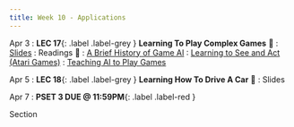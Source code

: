 ```yaml
---
title: Week 10 - Applications
---
```


Apr 3
: **LEC 17**{: .label .label-grey } **Learning To Play Complex Games** 🎥
  : [Slides](https://canvas.harvard.edu/files/17239080/download?download_frd=1)
: Readings 📖
: [A Brief History of Game AI](https://www.andreykurenkov.com/writing/ai/a-brief-history-of-game-ai/)
: [Learning to See and Act (Atari Games)](https://canvas.harvard.edu/files/17236643/download?download_frd=1)
: [Teaching AI to Play Games](https://canvas.harvard.edu/files/17236644/download?download_frd=1)

Apr 5
: **LEC 18**{: .label .label-grey } **Learning How To Drive A Car** 🎥
  : Slides
  
Apr 7
: **PSET 3 DUE @ 11:59PM**{: .label .label-red }

Section
